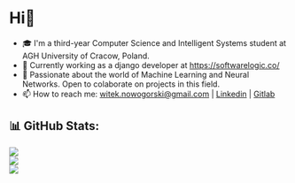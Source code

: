 
# Hi👋

- :mortar_board:  I'm a third-year Computer Science and Intelligent Systems student at AGH University of Cracow, Poland. 
- :office:  Currently working as a django developer at https://softwarelogic.co/
- 🤖  Passionate about the world of Machine Learning and Neural Networks. Open to colaborate on projects in this field.
- 📫  How to reach me: witek.nowogorski@gmail.com | [Linkedin](https://www.linkedin.com/in/wnowogorski/) | [Gitlab](https://gitlab.com/witek3100)

 
## 📊 GitHub Stats:
![](https://github-readme-stats.vercel.app/api?username=witek3100&theme=dracula&show_icons=true&hide_border=false&count_private=true)
<br>
![](https://github-readme-streak-stats.herokuapp.com/?user=witek3100&theme=dracula&hide_border=false)
<br>
![](https://github-readme-stats.vercel.app/api/top-langs/?username=witek3100&theme=dracula&show_icons=true&hide_border=false&layout=compact)


